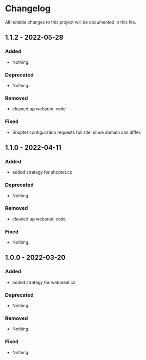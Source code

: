 # Changelog
All notable changes to this project will be documented in this file.

## 1.1.2 - 2022-05-28

### Added
- Nothing.

### Deprecated
- Nothing.

### Removed
- cleaned up webareal code

### Fixed
- Shoptet configuration requests full site, since domain can differ.

## 1.1.0 - 2022-04-11

### Added
- added strategy for shoptet.cz

### Deprecated
- Nothing.

### Removed
- cleaned up webareal code

### Fixed
- Nothing.

## 1.0.0 - 2022-03-20

### Added
- added strategy for webareal.cz

### Deprecated
- Nothing.

### Removed
- Nothing.

### Fixed
- Nothing.
